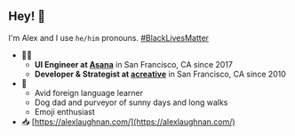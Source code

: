 ## Hey! 👋

I'm Alex and I use `he/him` pronouns. [#BlackLivesMatter](https://secure.actblue.com/donate/ms_blm_homepage_2019)

- 🧑‍💻
  - **UI Engineer at [Asana](https://asana.com/)** in San Francisco, CA since 2017
  - **Developer & Strategist at [acreative](https://acreative.io/)** in San Francisco, CA since 2010
- 🍃
  - Avid foreign language learner
  - Dog dad and purveyor of sunny days and long walks
  - Emoji enthusiast
- 📥 [https://alexlaughnan.com/](https://alexlaughnan.com/)

